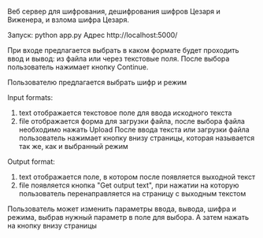 Веб сервер для шифрования, дешифрования шифров Цезаря и Виженера, и взлома шифра Цезаря.


Запуск: python app.py
Адрес http://localhost:5000/


При входе предлагается выбрать в каком формате будет проходить ввод и вывод: из файла или через текстовые поля. После выбора пользователь нажимает кнопку Continue.


Пользователю предлагается выбрать шифр и режим


Input formats: 
1. text
    отображается текстовое поле для ввода искодного текста
2. file
    отображается форма для загрузки файла, после выбора файла необходимо нажать Upload
После ввода текста или загрузки файла пользователь нажимает кнопку внизу страницы, которая называется так же, как и выбранный режим


Output format:
1. text
    отображается поле, в котором после появляется выходной текст 
2. file
    появляется кнопка "Get output text", при нажатии на которую пользователь перенаправляется на страницу с выходным текстом


Пользователь может изменить параметры ввода, вывода, шифра и режима, выбрав нужный параметр в поле для выбора. А затем нажать на кнопку внизу страницы